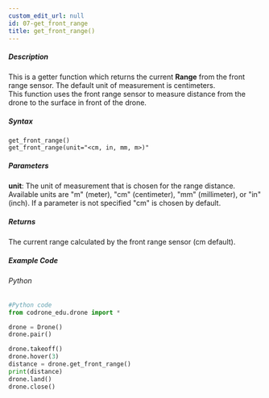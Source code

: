 ```yaml
---
custom_edit_url: null
id: 07-get_front_range
title: get_front_range()
---
```


##### Description

This is a getter function which returns the current **Range** from the front range sensor. The default unit of measurement is centimeters. <br />
This function uses the front range sensor to measure distance from the drone to the surface in front of the drone. <br />

##### Syntax
```get_front_range()```<br />
```get_front_range(unit="<cm, in, mm, m>)"```<br />

##### Parameters
**unit**: The unit of measurement that is chosen for the range distance. Available units are "m" (meter), "cm" (centimeter), "mm" (millimeter), or "in" (inch). If a parameter is not specified "cm" is chosen by default.


##### Returns

The current range calculated by the front range sensor (cm default).

##### Example Code
###### Python
```python
#Python code
from codrone_edu.drone import *

drone = Drone()
drone.pair()

drone.takeoff()
drone.hover(3)
distance = drone.get_front_range()
print(distance)
drone.land()
drone.close()
```